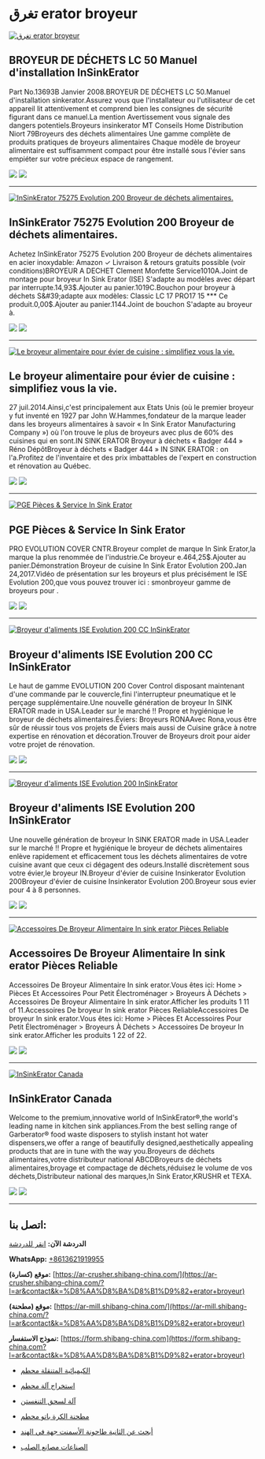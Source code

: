 # تغرق erator broyeur

<a href="https://swt.shibang-china.com/?l=ar&img&k=%D8%AA%D8%BA%D8%B1%D9%82+erator+broyeur" target="_blank">![تغرق erator broyeur](http://static.shibang-china.com/all-800x300/1317.jpg)</a>

## BROYEUR DE DÉCHETS LC 50 Manuel d&#39;installation InSinkErator
Part No.13693B Janvier 2008.BROYEUR DE DÉCHETS LC 50.Manuel d&#39;installation sinkerator.Assurez vous que l&#39;installateur ou l&#39;utilisateur de cet appareil lit attentivement et comprend bien les consignes de sécurité figurant dans ce manuel.La mention Avertissement vous signale des dangers potentiels.Broyeurs insinkerator MT Conseils Home Distribution Niort 79Broyeurs des déchets alimentaires Une gamme complète de produits pratiques de broyeurs alimentaires Chaque modèle de broyeur alimentaire est suffisamment compact pour être installé sous l&#39;évier sans empiéter sur votre précieux espace de rangement.


<a href="https://whatsapp.shibangsoft.com/WhatsApp.php" target="_blank" title="WhatsApp">![](http://static.shibang-china.com/icon/whatsapp.png)</a> <a href="https://swt.shibang-china.com/?l=ar&icon&k=%D8%AA%D8%BA%D8%B1%D9%82+erator+broyeur" target="_blank">![](http://static.shibang-china.com/icon/chat-ar.png)</a>

---

<a href="https://swt.shibang-china.com/?l=ar&img&k=%D8%AA%D8%BA%D8%B1%D9%82+erator+broyeur" target="_blank">![InSinkErator 75275 Evolution 200 Broyeur de déchets alimentaires.](http://static.shibang-china.com/all-800x300/128.jpg)</a>

## InSinkErator 75275 Evolution 200 Broyeur de déchets alimentaires.
Achetez InSinkErator 75275 Evolution 200 Broyeur de déchets alimentaires en acier inoxydable: Amazon ✓ Livraison &amp; retours gratuits possible (voir conditions)BROYEUR A DECHET Clement Monfette Service1010A.Joint de montage pour broyeur In Sink Erator (ISE) S&#39;adapte au modèles avec départ par interrupte.14,93$.Ajouter au panier.1019C.Bouchon pour broyeur à déchets S&#39;adapte aux modèles: Classic LC 17 PRO17 15 *** Ce produit.0,00$.Ajouter au panier.1144.Joint de bouchon S&#39;adapte au broyeur à.


<a href="https://whatsapp.shibangsoft.com/WhatsApp.php" target="_blank" title="WhatsApp">![](http://static.shibang-china.com/icon/whatsapp.png)</a> <a href="https://swt.shibang-china.com/?l=ar&icon&k=%D8%AA%D8%BA%D8%B1%D9%82+erator+broyeur" target="_blank">![](http://static.shibang-china.com/icon/chat-ar.png)</a>

---

<a href="https://swt.shibang-china.com/?l=ar&img&k=%D8%AA%D8%BA%D8%B1%D9%82+erator+broyeur" target="_blank">![Le broyeur alimentaire pour évier de cuisine : simplifiez vous la vie.](http://static.shibang-china.com/all-800x300/973.jpg)</a>

## Le broyeur alimentaire pour évier de cuisine : simplifiez vous la vie.
27 juil.2014.Ainsi,c&#39;est principalement aux Etats Unis (où le premier broyeur y fut inventé en 1927 par John W.Hammes,fondateur de la marque leader dans les broyeurs alimentaires à savoir « In Sink Erator Manufacturing Company ») où l&#39;on trouve le plus de broyeurs avec plus de 60% des cuisines qui en sont.IN SINK ERATOR Broyeur à déchets « Badger 444 » Réno DépôtBroyeur à déchets « Badger 444 » IN SINK ERATOR : on l&#39;a.Profitez de l&#39;inventaire et des prix imbattables de l&#39;expert en construction et rénovation au Québec.


<a href="https://whatsapp.shibangsoft.com/WhatsApp.php" target="_blank" title="WhatsApp">![](http://static.shibang-china.com/icon/whatsapp.png)</a> <a href="https://swt.shibang-china.com/?l=ar&icon&k=%D8%AA%D8%BA%D8%B1%D9%82+erator+broyeur" target="_blank">![](http://static.shibang-china.com/icon/chat-ar.png)</a>

---

<a href="https://swt.shibang-china.com/?l=ar&img&k=%D8%AA%D8%BA%D8%B1%D9%82+erator+broyeur" target="_blank">![PGE Pièces &amp; Service In Sink Erator](http://static.shibang-china.com/all-800x300/191.jpg)</a>

## PGE Pièces &amp; Service In Sink Erator
PRO EVOLUTION COVER CNTR.Broyeur complet de marque In Sink Erator,la marque la plus renommée de l&#39;industrie.Ce broyeur e.464,25$.Ajouter au panier.Démonstration Broyeur de cuisine In Sink Erator Evolution 200.Jan 24,2017.Vidéo de présentation sur les broyeurs et plus précisément le ISE Evolution 200,que vous pouvez trouver ici : smonbroyeur gamme de broyeurs pour .


<a href="https://whatsapp.shibangsoft.com/WhatsApp.php" target="_blank" title="WhatsApp">![](http://static.shibang-china.com/icon/whatsapp.png)</a> <a href="https://swt.shibang-china.com/?l=ar&icon&k=%D8%AA%D8%BA%D8%B1%D9%82+erator+broyeur" target="_blank">![](http://static.shibang-china.com/icon/chat-ar.png)</a>

---

<a href="https://swt.shibang-china.com/?l=ar&img&k=%D8%AA%D8%BA%D8%B1%D9%82+erator+broyeur" target="_blank">![Broyeur d&#39;aliments ISE Evolution 200 CC InSinkErator](http://static.shibang-china.com/all-800x300/1174.jpg)</a>

## Broyeur d&#39;aliments ISE Evolution 200 CC InSinkErator
Le haut de gamme EVOLUTION 200 Cover Control disposant maintenant d&#39;une commande par le couvercle,fini l&#39;interrupteur pneumatique et le perçage supplémentaire.Une nouvelle génération de broyeur In SINK ERATOR made in USA.Leader sur le marché !! Propre et hygiénique le broyeur de déchets alimentaires.Éviers: Broyeurs RONAAvec Rona,vous être sûr de réussir tous vos projets de Éviers mais aussi de Cuisine grâce à notre expertise en rénovation et décoration.Trouver de Broyeurs droit pour aider votre projet de rénovation.


<a href="https://whatsapp.shibangsoft.com/WhatsApp.php" target="_blank" title="WhatsApp">![](http://static.shibang-china.com/icon/whatsapp.png)</a> <a href="https://swt.shibang-china.com/?l=ar&icon&k=%D8%AA%D8%BA%D8%B1%D9%82+erator+broyeur" target="_blank">![](http://static.shibang-china.com/icon/chat-ar.png)</a>

---

<a href="https://swt.shibang-china.com/?l=ar&img&k=%D8%AA%D8%BA%D8%B1%D9%82+erator+broyeur" target="_blank">![Broyeur d&#39;aliments ISE Evolution 200 InSinkErator](http://static.shibang-china.com/all-800x300/993.jpg)</a>

## Broyeur d&#39;aliments ISE Evolution 200 InSinkErator
Une nouvelle génération de broyeur In SINK ERATOR made in USA.Leader sur le marché !! Propre et hygiénique le broyeur de déchets alimentaires enlève rapidement et efficacement tous les déchets alimentaires de votre cuisine avant que ceux ci dégagent des odeurs.Installé discrètement sous votre évier,le broyeur IN.Broyeur d&#39;évier de cuisine Insinkerator Evolution 200Broyeur d&#39;évier de cuisine Insinkerator Evolution 200.Broyeur sous evier pour 4 à 8 personnes.


<a href="https://whatsapp.shibangsoft.com/WhatsApp.php" target="_blank" title="WhatsApp">![](http://static.shibang-china.com/icon/whatsapp.png)</a> <a href="https://swt.shibang-china.com/?l=ar&icon&k=%D8%AA%D8%BA%D8%B1%D9%82+erator+broyeur" target="_blank">![](http://static.shibang-china.com/icon/chat-ar.png)</a>

---

<a href="https://swt.shibang-china.com/?l=ar&img&k=%D8%AA%D8%BA%D8%B1%D9%82+erator+broyeur" target="_blank">![Accessoires De Broyeur Alimentaire In sink erator Pièces Reliable](http://static.shibang-china.com/all-800x300/114.jpg)</a>

## Accessoires De Broyeur Alimentaire In sink erator Pièces Reliable
Accessoires De Broyeur Alimentaire In sink erator.Vous êtes ici: Home &gt; Pièces Et Accessoires Pour Petit Électroménager &gt; Broyeurs À Déchets &gt; Accessoires De Broyeur Alimentaire In sink erator.Afficher les produits 1 11 of 11.Accessoires De broyeur In sink erator Pièces ReliableAccessoires De broyeur In sink erator.Vous êtes ici: Home &gt; Pièces Et Accessoires Pour Petit Électroménager &gt; Broyeurs À Déchets &gt; Accessoires De broyeur In sink erator.Afficher les produits 1 22 of 22.


<a href="https://whatsapp.shibangsoft.com/WhatsApp.php" target="_blank" title="WhatsApp">![](http://static.shibang-china.com/icon/whatsapp.png)</a> <a href="https://swt.shibang-china.com/?l=ar&icon&k=%D8%AA%D8%BA%D8%B1%D9%82+erator+broyeur" target="_blank">![](http://static.shibang-china.com/icon/chat-ar.png)</a>

---

<a href="https://swt.shibang-china.com/?l=ar&img&k=%D8%AA%D8%BA%D8%B1%D9%82+erator+broyeur" target="_blank">![InSinkErator Canada](http://static.shibang-china.com/all-800x300/80.jpg)</a>

## InSinkErator Canada
Welcome to the premium,innovative world of InSinkErator®,the world&#39;s leading name in kitchen sink appliances.From the best selling range of Garberator® food waste disposers to stylish instant hot water dispensers,we offer a range of beautifully designed,aesthetically appealing products that are in tune with the way you.Broyeurs de déchets alimentaires,votre distributeur national ABCDBroyeurs de déchets alimentaires,broyage et compactage de déchets,réduisez le volume de vos déchets,Distributeur national des marques,In Sink Erator,KRUSHR et TEXA.


<a href="https://whatsapp.shibangsoft.com/WhatsApp.php" target="_blank" title="WhatsApp">![](http://static.shibang-china.com/icon/whatsapp.png)</a> <a href="https://swt.shibang-china.com/?l=ar&icon&k=%D8%AA%D8%BA%D8%B1%D9%82+erator+broyeur" target="_blank">![](http://static.shibang-china.com/icon/chat-ar.png)</a>

---
## اتصل بنا:

**الدردشة الآن:** [انقر للدردشة](https://swt.shibang-china.com?l=ar&contact&k=%D8%AA%D8%BA%D8%B1%D9%82+erator+broyeur)

**WhatsApp:**  [+8613621919955](https://whatsapp.shibangsoft.com/WhatsApp.php)

**موقع (كسارة):** [https://ar-crusher.shibang-china.com/](https://ar-crusher.shibang-china.com/?l=ar&contact&k=%D8%AA%D8%BA%D8%B1%D9%82+erator+broyeur)

**موقع (مطحنة):** [https://ar-mill.shibang-china.com/](https://ar-mill.shibang-china.com/?l=ar&contact&k=%D8%AA%D8%BA%D8%B1%D9%82+erator+broyeur)

**نموذج الاستفسار:** [https://form.shibang-china.com](https://form.shibang-china.com?l=ar&contact&k=%D8%AA%D8%BA%D8%B1%D9%82+erator+broyeur)

* [الكيميائية المتنقلة محطم](../30/%D8%A7%D9%84%D9%83%D9%8A%D9%85%D9%8A%D8%A7%D8%A6%D9%8A%D8%A9%20%D8%A7%D9%84%D9%85%D8%AA%D9%86%D9%82%D9%84%D8%A9%20%D9%85%D8%AD%D8%B7%D9%85.md)

* [استخراج آلة محطم](../27/%D8%A7%D8%B3%D8%AA%D8%AE%D8%B1%D8%A7%D8%AC%20%D8%A2%D9%84%D8%A9%20%D9%85%D8%AD%D8%B7%D9%85.md)

* [آلة لسحق التنغستن](../27/%D8%A2%D9%84%D8%A9%20%D9%84%D8%B3%D8%AD%D9%82%20%D8%A7%D9%84%D8%AA%D9%86%D8%BA%D8%B3%D8%AA%D9%86.md)

* [مطحنة الكرة باتو محطم](../29/%D9%85%D8%B7%D8%AD%D9%86%D8%A9%20%D8%A7%D9%84%D9%83%D8%B1%D8%A9%20%D8%A8%D8%A7%D8%AA%D9%88%20%D9%85%D8%AD%D8%B7%D9%85.md)

* [أبحث عن الثانية طاحونة الأسمنت جهة في الهند](../30/%D8%A3%D8%A8%D8%AD%D8%AB%20%D8%B9%D9%86%20%D8%A7%D9%84%D8%AB%D8%A7%D9%86%D9%8A%D8%A9%20%D8%B7%D8%A7%D8%AD%D9%88%D9%86%D8%A9%20%D8%A7%D9%84%D8%A3%D8%B3%D9%85%D9%86%D8%AA%20%D8%AC%D9%87%D8%A9%20%D9%81%D9%8A%20%D8%A7%D9%84%D9%87%D9%86%D8%AF.md)

* [الصناعات مصانع الصلب](../28/%D8%A7%D9%84%D8%B5%D9%86%D8%A7%D8%B9%D8%A7%D8%AA%20%D9%85%D8%B5%D8%A7%D9%86%D8%B9%20%D8%A7%D9%84%D8%B5%D9%84%D8%A8.md)